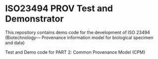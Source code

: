 # ISO23494 PROV Test and Demonstrator

This repository contains demo code for the development of ISO 23494 (Biotechnology— Provenance information model for biological specimen and data) 

Test and Demo code for PART 2: Common Provenance Model (CPM)


